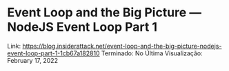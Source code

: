 # Event Loop and the Big Picture — NodeJS Event Loop Part 1

Link: https://blog.insiderattack.net/event-loop-and-the-big-picture-nodejs-event-loop-part-1-1cb67a182810
Terminado: No
Última Visualização: February 17, 2022